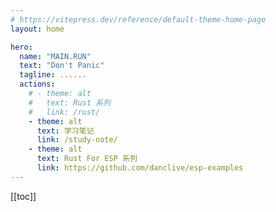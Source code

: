 ```yaml
---
# https://vitepress.dev/reference/default-theme-home-page
layout: home

hero:
  name: "MAIN.RUN"
  text: "Don't Panic"
  tagline: ......
  actions:
    # - theme: alt
    #   text: Rust 系列
    #   link: /rust/
    - theme: alt
      text: 学习笔记
      link: /study-note/
    - theme: alt
      text: Rust For ESP 系列
      link: https://github.com/danclive/esp-examples
---
```


[[toc]]
